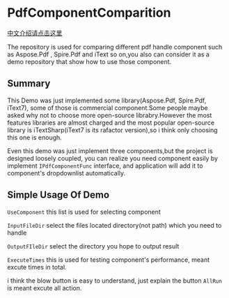 # PdfComponentComparition

[中文介绍请点击这里](https://github.com/ShiningRush/PdfComponentComparition/blob/master/README.zh-cn.md)

The repository is used for comparing different pdf handle component such as Aspose.Pdf , Spire.Pdf and iText so on,you also can consider it as a demo repository that show how to use those component.

## Summary

This Demo was just implemented some library(Aspose.Pdf, Spire.Pdf, iText7), some of those is commercial component.Some people maybe asked why not to choose more open-source librabry.However the most features libraries are almost charged and the most popular open-source library is iTextSharp(iText7 is its rafactor version),so i think only choosing this one is enough.

Even this demo was just implement three components,but the project is designed loosely coupled, you can realize you need component easily by implement `IPdfComponentFunc` interface, and application will add it to component's dropdownlist automatically. 

## Simple Usage Of Demo

`UseComponent` this list is used for selecting component

`InputFileDir` select the files located directory(not path) which you need to handle

`OutputFIleDir` select the directory you hope to output result

`ExecuteTimes` this is used for testing component's performance, meant excute times in total.

i think the blow button is easy to understand, just explain the button `AllRun` is meant excute all action.

